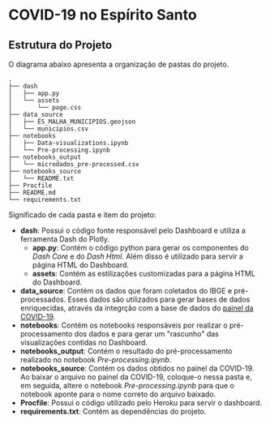 # COVID-19 no Espírito Santo

## Estrutura do Projeto

O diagrama abaixo apresenta a organização de pastas do projeto.

```
.
├── dash
│   ├── app.py
│   └── assets
│       └── page.css
├── data_source
│   ├── ES_MALHA_MUNICIPIOS.geojson
│   └── municipios.csv
├── notebooks
│   ├── Data-visualizations.ipynb
│   └── Pre-processing.ipynb
├── notebooks_output
│   └── microdados_pre-processed.csv
├── notebooks_source
│   └── README.txt
├── Procfile
├── README.md
└── requirements.txt
```

Significado de cada pasta e item do projeto:
- **dash**: Possui o código fonte responsável pelo Dashboard e utiliza a ferramenta Dash do Plotly.
  - **app.py**: Contém o código python para gerar os componentes do *Dash Core* e do *Dash Html*. Além disso é utilizado para servir a página HTML do Dashboard.
  - **assets**: Contém as estilizações customizadas para a página HTML do Dashboard.
- **data_source**: Contém os dados que foram coletados do IBGE e pré-processados. Esses dados são utilizados para gerar bases de dados enriquecidas, através da integrção com a base de dados do [painel da COVID-19](https://coronavirus.es.gov.br/painel-covid-19-es).
- **notebooks**: Contém os notebooks responsáveis por realizar o pré-processamento dos dados e para gerar um "rascunho" das visualizações contidas no Dashboard.
- **notebooks_output**: Contém o resultado do pré-processamento realizado no notebook *Pre-processing.ipynb*.
- **notebooks_source**: Contém os dados obtidos no painel da COVID-19. Ao baixar o arquivo no painel da COVID-19, coloque-o nessa pasta e, em seguida, altere o notebook *Pre-processing.ipynb* para que o notebook aponte para o nome correto do arquivo baixado.
- **Procfile**: Possui o código utilizado pelo Heroku para servir o dashboard.
- **requirements.txt**: Contém as dependências do projeto.
